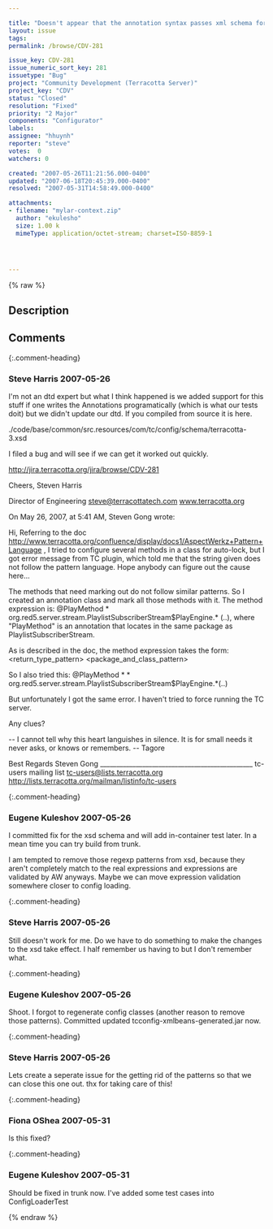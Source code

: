 ```yaml
---

title: "Doesn't appear that the annotation syntax passes xml schema for tc-config"
layout: issue
tags: 
permalink: /browse/CDV-281

issue_key: CDV-281
issue_numeric_sort_key: 281
issuetype: "Bug"
project: "Community Development (Terracotta Server)"
project_key: "CDV"
status: "Closed"
resolution: "Fixed"
priority: "2 Major"
components: "Configurator"
labels: 
assignee: "hhuynh"
reporter: "steve"
votes:  0
watchers: 0

created: "2007-05-26T11:21:56.000-0400"
updated: "2007-06-18T20:45:39.000-0400"
resolved: "2007-05-31T14:58:49.000-0400"

attachments:
- filename: "mylar-context.zip"
  author: "ekulesho"
  size: 1.00 k
  mimeType: application/octet-stream; charset=ISO-8859-1




---
```


{% raw %}

## Description

<div markdown="1" class="description">



</div>

## Comments


{:.comment-heading}
### **Steve Harris** <span class="date">2007-05-26</span>

<div markdown="1" class="comment">

I'm not an dtd expert but what I think happened is we added support for this stuff if one writes the Annotations programatically
(which is what our tests doit) but we didn't update our dtd. If you compiled from source it is here.

./code/base/common/src.resources/com/tc/config/schema/terracotta-3.xsd

I filed  a bug and will see  if we can get it worked out quickly.

http://jira.terracotta.org/jira/browse/CDV-281


Cheers,
Steven Harris

Director of Engineering
steve@terracottatech.com
www.terracotta.org



On May 26, 2007, at 5:41 AM, Steven Gong wrote:

Hi,
Referring to the doc http://www.terracotta.org/confluence/display/docs1/AspectWerkz+Pattern+Language , I tried to configure several methods in a class for auto-lock, but I got error message from TC plugin, which told me that the string given does not follow the pattern language. Hope anybody can figure out the cause here... 

The methods that need marking out do not follow similar patterns. So I created an annotation class and mark all those methods with it. The method expression is:
@PlayMethod \* org.red5.server.stream.PlaylistSubscriberStream$PlayEngine.\* (..), where "PlayMethod" is an annotation that locates in the same package as PlaylistSubscriberStream.

As is described in the doc, the method expression takes the form:
<annotations> <modifiers> <return\_type\_pattern> <package\_and\_class\_pattern> 

So I also tried this:
@PlayMethod \* \* org.red5.server.stream.PlaylistSubscriberStream$PlayEngine.\*(..)

But unfortunately I got the same error. I haven't tried to force running the TC server. 

Any clues?

-- 
I cannot tell why this heart languishes in silence. It is for small needs it never asks, or knows or remembers.  -- Tagore

Best Regards
Steven Gong
\_\_\_\_\_\_\_\_\_\_\_\_\_\_\_\_\_\_\_\_\_\_\_\_\_\_\_\_\_\_\_\_\_\_\_\_\_\_\_\_\_\_\_\_\_\_\_
tc-users mailing list
tc-users@lists.terracotta.org
http://lists.terracotta.org/mailman/listinfo/tc-users


</div>


{:.comment-heading}
### **Eugene Kuleshov** <span class="date">2007-05-26</span>

<div markdown="1" class="comment">

I committed fix for the xsd schema and will add in-container test later. In a mean time you can try build from trunk.

I am tempted to remove those regexp patterns from xsd, because they aren't completely match to the real expressions and expressions are validated by AW anyways. Maybe we can move expression validation somewhere closer to config loading.

</div>


{:.comment-heading}
### **Steve Harris** <span class="date">2007-05-26</span>

<div markdown="1" class="comment">

Still doesn't work for me. Do we have to do something to make the changes to the xsd take effect. I half remember us having to but I don't remember what.

</div>


{:.comment-heading}
### **Eugene Kuleshov** <span class="date">2007-05-26</span>

<div markdown="1" class="comment">

Shoot. I forgot to regenerate config classes (another reason to remove those patterns). 
Committed updated tcconfig-xmlbeans-generated.jar now.

</div>


{:.comment-heading}
### **Steve Harris** <span class="date">2007-05-26</span>

<div markdown="1" class="comment">

Lets create a seperate issue for the getting rid of the patterns so that we can close this one out.
thx for taking care of this!

</div>


{:.comment-heading}
### **Fiona OShea** <span class="date">2007-05-31</span>

<div markdown="1" class="comment">

Is this fixed?

</div>


{:.comment-heading}
### **Eugene Kuleshov** <span class="date">2007-05-31</span>

<div markdown="1" class="comment">

Should be fixed in trunk now. I've added some test cases into ConfigLoaderTest

</div>



{% endraw %}
